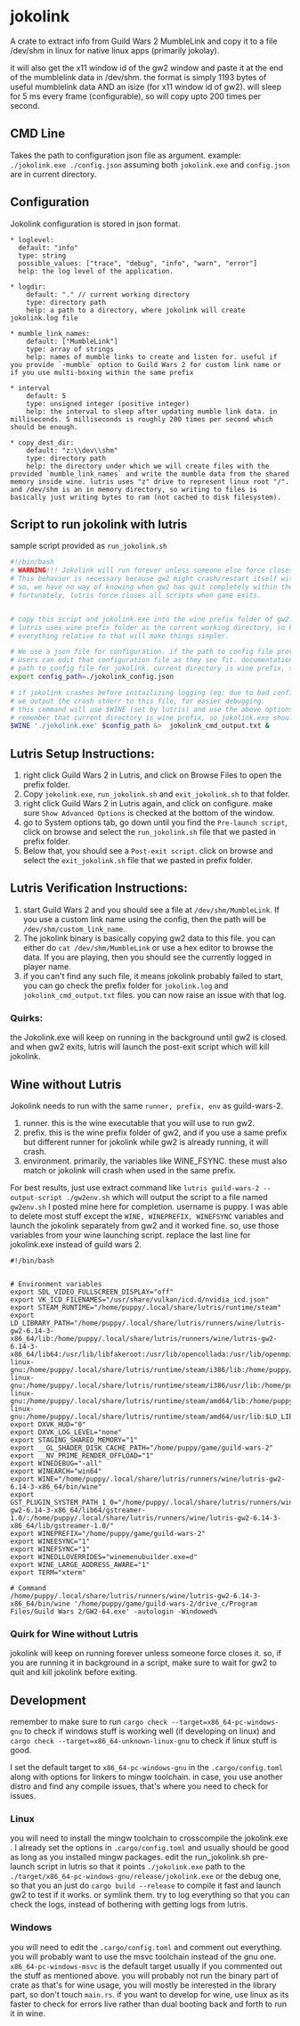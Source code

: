# jokolink
A crate to extract info from Guild Wars 2 MumbleLink and copy it to a file /dev/shm in linux for native linux apps (primarily jokolay).

it will also get the x11 window id of the gw2 window and paste it at the end of the mumblelink data in /dev/shm. the format is simply 1193 bytes of useful mumblelink data AND an isize (for x11 window id of gw2). will sleep for 5 ms every frame (configurable), so will copy upto 200 times per second. 


## CMD Line
Takes the path to configuration json file as argument.
example: `./jokolink.exe ./config.json` assuming both `jokolink.exe` and `config.json` are in current directory.



## Configuration
Jokolink configuration is stored in json format. 

    * loglevel: 
      default: "info"
      type: string
      possible_values: ["trace", "debug", "info", "warn", "error"]
      help: the log level of the application. 
    
    * logdir: 
        default: "." // current working directory 
        type: directory path
        help: a path to a directory, where jokolink will create jokolink.log file
    
    * mumble_link_names:
        default: ["MumbleLink"]
        type: array of strings
        help: names of mumble links to create and listen for. useful if you provide `-mumble` option to Guild Wars 2 for custom link name or if you use multi-boxing within the same prefix
    
    * interval
        default: 5
        type: unsigned integer (positive integer)
        help: the interval to sleep after updating mumble link data. in milliseconds. 5 milliseconds is roughly 200 times per second which should be enough. 
    
    * copy_dest_dir: 
        default: "z:\\dev\\shm"
        type: directory path
        help: the directory under which we will create files with the provided `mumble_link_names` and write the mumble data from the shared memory inside wine. lutris uses "z" drive to represent linux root "/". and /dev/shm is an in memory directory, so writing to files is basically just writing bytes to ram (not cached to disk filesystem).

## Script to run jokolink with lutris
sample script provided as `run_jokolink.sh`

```bash
#!/bin/bash
# WARNING!!! Jokolink will run forever unless someone else force closes it. 
# This behavior is necessary because gw2 might crash/restart itself within the same wine / lutris session. 
# so, we have no way of knowing when gw2 has quit completely within the same wine session or just restarting. 
# fortunately, lutris force closes all scripts when game exits. 


# copy this script and jokolink.exe into the wine prefix folder of gw2. and set it as the prelaunch script for gw2 in lutris. 
# lutris uses wine prefix folder as the current working directory, so keeping 
# everything relative to that will make things simpler. 

# We use a json file for configuration. if the path to config file provided doesn't exist, we just create a new config file in that place.
# Users can edit that configuration file as they see fit. documentation for the configuration can be found on the README page
# path to config file for jokolink. current directory is wine prefix, so a json file under that directory.
export config_path=./jokolink_config.json

# if jokolink crashes before initailizing logging (eg: due to bad config file), we have no way of getting errors from lutris, so 
# we output the crash stderr to this file, for easier debugging. 
# this command will use $WINE (set by lutris) and use the above options to run jokolink in background.
# remember that current directory is wine prefix, so jokolink.exe should be in that directory and the jokolink_cmd_output.txt will be created in that directory too.
$WINE './jokolink.exe' $config_path &>  jokolink_cmd_output.txt &
```
## Lutris Setup Instructions:
1. right click Guild Wars 2 in Lutris, and click on Browse Files to open the prefix folder. 
2. Copy `jokolink.exe`, `run_jokolink.sh` and `exit_jokolink.sh` to that folder. 
3. right click Guild Wars 2 in Lutris again, and click on configure. make sure `Show Advanced Options` is checked at the bottom of the window.
4. go to System options tab, go down until you find the `Pre-launch script`, click on browse and select the `run_jokolink.sh` file that we pasted in prefix folder.
5. Below that, you should see a `Post-exit script`. click on browse and select the `exit_jokolink.sh` file that we pasted in prefix folder.

## Lutris Verification Instructions:
1. start Guild Wars 2 and you should see a file at `/dev/shm/MumbleLink`. If you use a custom link name using the config, then the path will be `/dev/shm/custom_link_name`. 
2. The jokolink binary is basically copying gw2 data to this file. you can either do `cat /dev/shm/MumbleLink` or use a hex editor to browse the data. If you are playing, then you should see the currently logged in player name.
3. if you can't find any such file, it means jokolink probably failed to start, you can go check the prefix folder for `jokolink.log` and `jokolink_cmd_output.txt` files. you can now raise an issue with that log.

### Quirks:
the Jokolink.exe will keep on running in the background until gw2 is closed. and when gw2 exits, lutris will launch the post-exit script which will kill jokolink. 

## Wine without Lutris
Jokolink needs to run with the same `runner, prefix, env` as guild-wars-2. 
1. runner. this is the wine executable that you will use to run gw2. 
2. prefix. this is the wine prefix folder of gw2, and if you use a same prefix but different runner for jokolink while gw2 is already running, it will crash.
3. environment. primarily, the variables like WINE_FSYNC. these must also match or jokolink will crash when used in the same prefix.

For best results, just use extract command like `lutris guild-wars-2 --output-script ./gw2env.sh` which will output the script to a file named `gw2env.sh`
I posted mine here for completion. username is puppy. I was able to delete most stuff except the `WINE, WINEPREFIX, WINEFSYNC` variables and launch the jokolink separately from gw2 and it worked fine. so, use those variables from your wine launching script.
replace the last line for jokolink.exe instead of guild wars 2.

```
#!/bin/bash


# Environment variables
export SDL_VIDEO_FULLSCREEN_DISPLAY="off"
export VK_ICD_FILENAMES="/usr/share/vulkan/icd.d/nvidia_icd.json"
export STEAM_RUNTIME="/home/puppy/.local/share/lutris/runtime/steam"
export LD_LIBRARY_PATH="/home/puppy/.local/share/lutris/runners/wine/lutris-gw2-6.14-3-x86_64/lib:/home/puppy/.local/share/lutris/runners/wine/lutris-gw2-6.14-3-x86_64/lib64:/usr/lib/libfakeroot:/usr/lib/opencollada:/usr/lib/openmpi:/usr/lib32:/usr/lib:/usr/lib64:/home/puppy/.local/share/lutris/runtime/lib32:/home/puppy/.local/share/lutris/runtime/steam/i386/lib/i386-linux-gnu:/home/puppy/.local/share/lutris/runtime/steam/i386/lib:/home/puppy/.local/share/lutris/runtime/steam/i386/usr/lib/i386-linux-gnu:/home/puppy/.local/share/lutris/runtime/steam/i386/usr/lib:/home/puppy/.local/share/lutris/runtime/lib64:/home/puppy/.local/share/lutris/runtime/steam/amd64/lib/x86_64-linux-gnu:/home/puppy/.local/share/lutris/runtime/steam/amd64/lib:/home/puppy/.local/share/lutris/runtime/steam/amd64/usr/lib/x86_64-linux-gnu:/home/puppy/.local/share/lutris/runtime/steam/amd64/usr/lib:$LD_LIBRARY_PATH"
export DXVK_HUD="0"
export DXVK_LOG_LEVEL="none"
export STAGING_SHARED_MEMORY="1"
export __GL_SHADER_DISK_CACHE_PATH="/home/puppy/game/guild-wars-2"
export __NV_PRIME_RENDER_OFFLOAD="1"
export WINEDEBUG="-all"
export WINEARCH="win64"
export WINE="/home/puppy/.local/share/lutris/runners/wine/lutris-gw2-6.14-3-x86_64/bin/wine"
export GST_PLUGIN_SYSTEM_PATH_1_0="/home/puppy/.local/share/lutris/runners/wine/lutris-gw2-6.14-3-x86_64/lib64/gstreamer-1.0/:/home/puppy/.local/share/lutris/runners/wine/lutris-gw2-6.14-3-x86_64/lib/gstreamer-1.0/"
export WINEPREFIX="/home/puppy/game/guild-wars-2"
export WINEESYNC="1"
export WINEFSYNC="1"
export WINEDLLOVERRIDES="winemenubuilder.exe=d"
export WINE_LARGE_ADDRESS_AWARE="1"
export TERM="xterm"

# Command
/home/puppy/.local/share/lutris/runners/wine/lutris-gw2-6.14-3-x86_64/bin/wine '/home/puppy/game/guild-wars-2/drive_c/Program Files/Guild Wars 2/GW2-64.exe' -autologin -Windowed%       
```


### Quirk for Wine without Lutris
jokolink will keep on running forever unless someone force closes it. 
so, if you are running it in background in a script, make sure to wait for gw2 to quit and kill jokolink before exiting. 


## Development
remember to make sure to run `cargo check --target=x86_64-pc-windows-gnu` to check if windows stuff is working well (if developing on linux) and `cargo check --target=x86_64-unknown-linux-gnu` to check if linux stuff is good. 

I set the default target to `x86_64-pc-windows-gnu` in the `.cargo/config.toml` along with options for linkers to mingw toolchain. in case, you use another distro and find any compile issues, that's where you need to check for issues. 
### Linux
you will need to install the mingw toolchain to crosscompile the jokolink.exe . I already set the options in `.cargo/config.toml` and usually should be good as long as you installed mingw packages. edit the run_jokolink.sh pre-launch script in lutris so that it points `./jokolink.exe` path to the `./target/x86_64-pc-windows-gnu/release/jokolink.exe` or the debug one, so that you an just do `cargo build --release` to compile it fast and launch gw2 to test if it works. or symlink them. try to log everything so that you can check the logs, instead of bothering with getting logs from lutris.
### Windows
you will need to edit the `.cargo/config.toml` and comment out everything. you will probably want to use the msvc toolchain instead of the gnu one. 
`x86_64-pc-windows-msvc` is the default target usually if you commented out the stuff as mentioned above. you will probably not run the binary part of crate as that's for wine usage, you will mostly be interested in the library part, so don't touch `main.rs`. if you want to develop for wine, use linux as its faster to check for errors live rather than dual booting back and forth to run it in wine.
